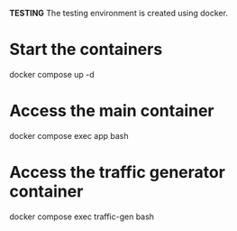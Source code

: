 **TESTING**
The testing environment is created using docker.

# Start the containers
docker compose up -d

# Access the main container
docker compose exec app bash

# Access the traffic generator container
docker compose exec traffic-gen bash

